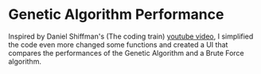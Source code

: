 # Genetic Algorithm Performance

Inspired by Daniel Shiffman's (The coding train) <a href="https://www.youtube.com/watch?v=-jv3CgDN9sc">youtube video</a>, I simplified the code even more changed some functions and created a UI that compares the performances of the Genetic Algorithm and a Brute Force algorithm.
